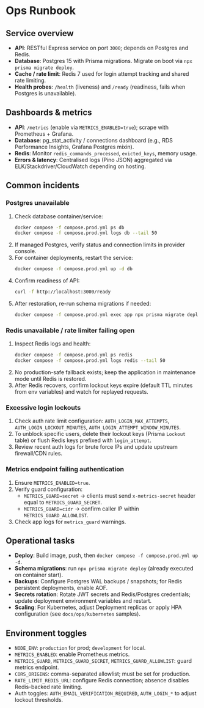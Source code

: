 # Ops Runbook

## Service overview

- **API**: RESTful Express service on port `3000`; depends on Postgres and Redis.
- **Database**: Postgres 15 with Prisma migrations. Migrate on boot via `npx prisma migrate deploy`.
- **Cache / rate limit**: Redis 7 used for login attempt tracking and shared rate limiting.
- **Health probes**: `/health` (liveness) and `/ready` (readiness, fails when Postgres is unavailable).

## Dashboards & metrics

- **API**: `/metrics` (enable via `METRICS_ENABLED=true`); scrape with Prometheus + Grafana.
- **Database**: pg_stat_activity / connections dashboard (e.g., RDS Performance Insights, Grafana Postgres mixin).
- **Redis**: Monitor `redis_commands_processed`, `evicted_keys`, memory usage.
- **Errors & latency**: Centralised logs (Pino JSON) aggregated via ELK/Stackdriver/CloudWatch depending on hosting.

## Common incidents

### Postgres unavailable

1. Check database container/service:
   ```bash
   docker compose -f compose.prod.yml ps db
   docker compose -f compose.prod.yml logs db --tail 50
   ```
2. If managed Postgres, verify status and connection limits in provider console.
3. For container deployments, restart the service:
   ```bash
   docker compose -f compose.prod.yml up -d db
   ```
4. Confirm readiness of API:
   ```bash
   curl -f http://localhost:3000/ready
   ```
5. After restoration, re-run schema migrations if needed:
   ```bash
   docker compose -f compose.prod.yml exec app npx prisma migrate deploy
   ```

### Redis unavailable / rate limiter failing open

1. Inspect Redis logs and health:
   ```bash
   docker compose -f compose.prod.yml ps redis
   docker compose -f compose.prod.yml logs redis --tail 50
   ```
2. No production-safe fallback exists; keep the application in maintenance mode until Redis is restored.
3. After Redis recovers, confirm lockout keys expire (default TTL minutes from env variables) and watch for replayed requests.

### Excessive login lockouts

1. Check auth rate limit configuration: `AUTH_LOGIN_MAX_ATTEMPTS`, `AUTH_LOGIN_LOCKOUT_MINUTES`, `AUTH_LOGIN_ATTEMPT_WINDOW_MINUTES`.
2. To unblock specific users, delete their lockout keys (Prisma `Lockout` table) or flush Redis keys prefixed with `login_attempt`.
3. Review recent auth logs for brute force IPs and update upstream firewall/CDN rules.

### Metrics endpoint failing authentication

1. Ensure `METRICS_ENABLED=true`.
2. Verify guard configuration:
   - `METRICS_GUARD=secret` -> clients must send `x-metrics-secret` header equal to `METRICS_GUARD_SECRET`.
   - `METRICS_GUARD=cidr` -> confirm caller IP within `METRICS_GUARD_ALLOWLIST`.
3. Check app logs for `metrics_guard` warnings.

## Operational tasks

- **Deploy**: Build image, push, then `docker compose -f compose.prod.yml up -d`.
- **Schema migrations**: run `npx prisma migrate deploy` (already executed on container start).
- **Backups**: Configure Postgres WAL backups / snapshots; for Redis persistent deployments, enable AOF.
- **Secrets rotation**: Rotate JWT secrets and Redis/Postgres credentials; update deployment environment variables and restart.
- **Scaling**: For Kubernetes, adjust Deployment replicas or apply HPA configuration (see `docs/ops/kubernetes` samples).

## Environment toggles

- `NODE_ENV`: `production` for prod; `development` for local.
- `METRICS_ENABLED`: enable Prometheus metrics.
- `METRICS_GUARD`, `METRICS_GUARD_SECRET`, `METRICS_GUARD_ALLOWLIST`: guard metrics endpoint.
- `CORS_ORIGINS`: comma-separated allowlist; must be set for production.
- `RATE_LIMIT_REDIS_URL`: configure Redis connection; absence disables Redis-backed rate limiting.
- Auth toggles: `AUTH_EMAIL_VERIFICATION_REQUIRED`, `AUTH_LOGIN_*` to adjust lockout thresholds.
